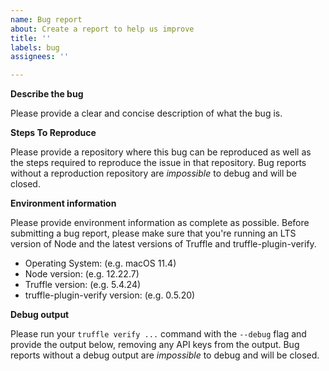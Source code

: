 ```yaml
---
name: Bug report
about: Create a report to help us improve
title: ''
labels: bug
assignees: ''

---
```


**Describe the bug**

Please provide a clear and concise description of what the bug is.

**Steps To Reproduce**

Please provide a repository where this bug can be reproduced as well as the steps required to reproduce the issue in that repository. Bug reports without a reproduction repository are *impossible* to debug and will be closed.

**Environment information**

Please provide environment information as complete as possible. Before submitting a bug report, please make sure that you're running an LTS version of Node and the latest versions of Truffle and truffle-plugin-verify.

- Operating System: (e.g. macOS 11.4)
- Node version: (e.g. 12.22.7)
- Truffle version: (e.g. 5.4.24)
- truffle-plugin-verify version: (e.g. 0.5.20)

**Debug output**

Please run your `truffle verify ...` command with the `--debug` flag and provide the output below, removing any API keys from the output. Bug reports without a debug output are *impossible* to debug and will be closed.
